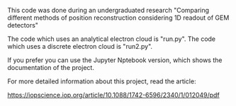 This code was done during an undergraduated research "Comparing different methods of position
reconstruction considering 1D readout of GEM detectors"

The code which uses an analytical electron cloud is "run.py". 
The code which uses a discrete electron cloud is "run2.py". 

If you prefer you can use the Jupyter Nptebook version, which shows the documentation of the project.

For more detailed information about this project, read the article:

https://iopscience.iop.org/article/10.1088/1742-6596/2340/1/012049/pdf
